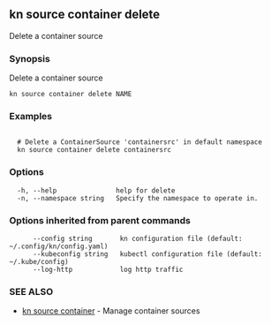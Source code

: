 ## kn source container delete

Delete a container source

### Synopsis

Delete a container source

```
kn source container delete NAME
```

### Examples

```

  # Delete a ContainerSource 'containersrc' in default namespace
  kn source container delete containersrc
```

### Options

```
  -h, --help               help for delete
  -n, --namespace string   Specify the namespace to operate in.
```

### Options inherited from parent commands

```
      --config string       kn configuration file (default: ~/.config/kn/config.yaml)
      --kubeconfig string   kubectl configuration file (default: ~/.kube/config)
      --log-http            log http traffic
```

### SEE ALSO

* [kn source container](kn_source_container.md)	 - Manage container sources

